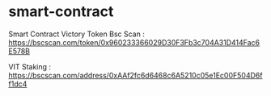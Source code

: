# smart-contract
Smart Contract Victory Token
Bsc Scan : https://bscscan.com/token/0x960233366029D30F3Fb3c704A31D414Fac6E578B

VIT Staking : https://bscscan.com/address/0xAAf2fc6d6468c6A5210c05e1Ec00F504D6ff1dc4
